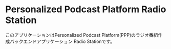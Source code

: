 # Personalized Podcast Platform Radio Station

このアプリケーションはPersonalized Podcast Platform(PPP)のラジオ番組作成バックエンドアプリケーション Radio Stationです。


